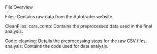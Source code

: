File Overview

Files:
Contains raw data from the Autotrader website.

CleanFiles:
cars_comp: Contains the preprocessed data used in the final analysis.

Code:
cleaning: Details the preprocessing steps for the raw CSV files.
analysis: Contains the code used for data analysis.
